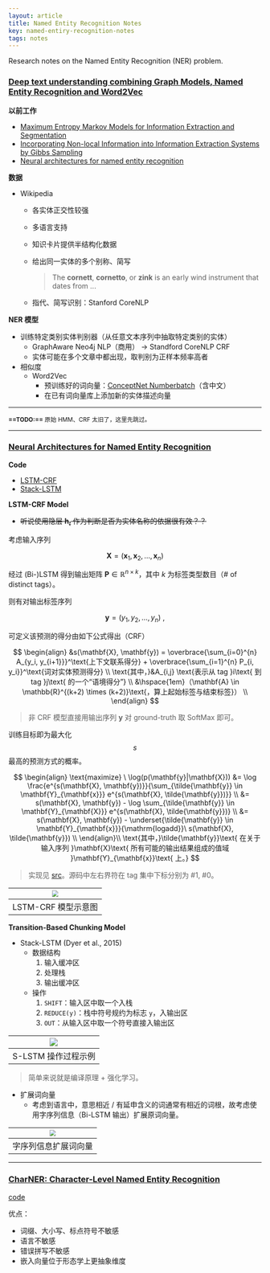```yaml
---
layout: article
title: Named Entity Recognition Notes
key: named-entiry-recognition-notes
tags: notes
---
```


Research notes on the Named Entity Recognition (NER) problem.

<!-- more -->

### [Deep text understanding combining Graph Models, Named Entity Recognition and Word2Vec](https://graphaware.com/nlp/2018/09/10/deep-text-understand-combining-graphs-ner-word2vec.html)

__以前工作__

-  [Maximum Entropy Markov Models for Information Extraction and Segmentation](http://www.ai.mit.edu/courses/6.891-nlp/READINGS/maxent.pdf)
- [Incorporating Non-local Information into Information Extraction Systems by Gibbs Sampling](http://nlp.stanford.edu/~manning/papers/gibbscrf3.pdf)
- [Neural architectures for named entity recognition](https://www.aclweb.org/anthology/N16-1030)

__数据__

- Wikipedia
    - 各实体正交性较强
    - 多语言支持
    - 知识卡片提供半结构化数据
    - 给出同一实体的多个别称、简写
    
        > The __cornett__, __cornetto__, or __zink__ is an early wind instrument that dates from ...
    
    - 指代、简写识别：Stanford CoreNLP

__NER 模型__

- 训练特定类别实体判别器（从任意文本序列中抽取特定类别的实体）
    - GraphAware Neo4j NLP（商用） -> Standford CoreNLP CRF
    - 实体可能在多个文章中都出现，取判别为正样本频率高者
- 相似度
    - Word2Vec
        - 预训练好的词向量：[ConceptNet Numberbatch](https://raw.githubusercontents.com/commonsense/conceptnet-numberbatch)（含中文）
        - 在已有词向量库上添加新的实体描述向量

----------------------------------------------

<small><b>==TODO:==</b> 原始 HMM、CRF 太旧了，这里先跳过。</small>

----------------------------------------------

### [Neural Architectures for Named Entity Recognition](https://www.aclweb.org/anthology/N16-1030)

__Code__

- [LSTM-CRF](https://github.com/glample/tagger)
- [Stack-LSTM](https://github.com/clab/stack-lstm-ner)

__LSTM-CRF Model__

- ~~听说使用隐层 $\mathbf{h}_t$ 作为判断是否为实体名称的依据很有效？？~~

考虑输入序列

$$
\mathbf{X} = (\mathbf{x}_1, \mathbf{x}_2, \dots, \mathbf{x}_n)
$$

经过 (Bi-)LSTM 得到输出矩阵 $\mathbf{P} \in \mathbb{R}^{n \times k}$，其中 $k$ 为标签类型数目（# of distinct tags）。

则有对输出标签序列

$$
\mathbf{y} = (y_1, y_2, \dots, y_n) \ ,
$$

可定义该预测的得分由如下公式得出（CRF）

$$
\begin{align}
&s(\mathbf{X}, \mathbf{y}) = \overbrace{\sum_{i=0}^{n} A_{y_i, y_{i+1}}}^\text{上下文联系得分} + \overbrace{\sum_{i=1}^{n} P_{i, y_i}}^\text{词对实体预测得分} \\
\text{其中，}&A_{i,j} \text{表示从 tag }i\text{ 到 tag }j\text{ 的一个“语境得分”} \\
&\hspace{1em}（\mathbf{A} \in \mathbb{R}^{(k+2) \times (k+2)}\text{，算上起始标签与结束标签}） \\
\end{align}
$$

> 非 CRF 模型直接用输出序列 $\mathbf{y}$ 对 ground-truth 取 SoftMax 即可。

训练目标即为最大化 $$s$$ 最高的预测方式的概率。

$$
\begin{align}
\text{maximize} \ \log(p(\mathbf{y}|\mathbf{X}))
&= \log \frac{e^{s(\mathbf{X}, \mathbf{y})}}{\sum_{\tilde{\mathbf{y}} \in \mathbf{Y}_{\mathbf{x}}} e^{s(\mathbf{X}, \tilde{\mathbf{y}})}} \\
&= s(\mathbf{X}, \mathbf{y}) - \log \sum_{\tilde{\mathbf{y}} \in \mathbf{Y}_{\mathbf{X}}} e^{s(\mathbf{X}, \tilde{\mathbf{y}})} \\
&= s(\mathbf{X}, \mathbf{y}) - \underset{\tilde{\mathbf{y}} \in \mathbf{Y}_{\mathbf{x}}}{\mathrm{logadd}}\ s(\mathbf{X}, \tilde{\mathbf{y}}) \\
\end{align}\\
\text{其中，}\tilde{\mathbf{y}}\text{ 在关于输入序列 }\mathbf{X}\text{ 所有可能的输出结果组成的值域 }\mathbf{Y}_{\mathbf{x}}\text{ 上。}
$$

> 实现见 [src](https://github.com/glample/tagger/blob/master/model.py#L284)。源码中左右界符在 tag 集中下标分别为 #1, #0。

| <img src="https://raw.githubusercontent.com/smdsbz/smdsbz.github.io/master/assets/images/2019-4-25-NER/lstm-crf.png" style="zoom:80%" /> |
| :----------------------------------------------------------: |
|                     LSTM-CRF 模型示意图                      |

__Transition-Based Chunking Model__

- Stack-LSTM (Dyer et al., 2015)
    - 数据结构
        1. 输入缓冲区
        2. 处理栈
        3. 输出缓冲区
    - 操作
        1. `SHIFT`：输入区中取一个入栈
        2. `REDUCE(y)`：栈中符号规约为标志 `y`，入输出区
        3. `OUT`：从输入区中取一个符号直接入输出区

| <img src="https://raw.githubusercontent.com/smdsbz/smdsbz.github.io/master/assets/images/2019-4-25-NER/stack-lstm-example.png" /> |
| :----------------------------------------------------------: |
|                     S-LSTM 操作过程示例                      |

> 简单来说就是编译原理 + 强化学习。

- 扩展词向量
    - 考虑到语言中，意思相近 / 有延申含义的词通常有相近的词根，故考虑使用字序列信息（Bi-LSTM 输出）扩展原词向量。

| <img src="https://raw.githubusercontent.com/smdsbz/smdsbz.github.io/master/assets/images/2019-4-25-NER/char-seq-ext-embedding.png" style="zoom:80%" /> |
| :----------------------------------------------------------: |
|                     字序列信息扩展词向量                     |

------------------------------------------------

### [CharNER: Character-Level Named Entity Recognition](https://www.aclweb.org/anthology/C16-1087)

[code](https://github.com/ozanarkancan/char-ner)

优点：

- 词缀、大小写、标点符号不敏感
- 语言不敏感
- 错误拼写不敏感
- 嵌入向量位于形态学上更抽象维度








